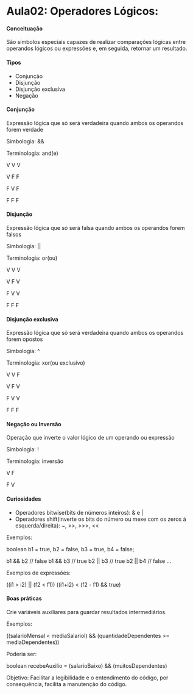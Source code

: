 # Aula02: Operadores Lógicos:

#### Conceituação

São símbolos especiais capazes de realizar comparações lógicas entre operandos lógicos ou expressões e, em seguida, retornar um resultado.

#### Tipos
+ Conjunção
+ Disjunção
+ Disjunção exclusiva
+ Negação

#### Conjunção

Expressão lógica que só será verdadeira quando ambos os operandos forem verdade

Simbologia: &&

Terminologia: and(e)

V V V

V F F

F V F
 
F F F


#### Disjunção

Expressão lógica que só será falsa quando ambos os operandos forem falsos

Simbologia: ||

Terminologia: or(ou)

V V V

V F V

F V V
 
F F F


#### Disjunção exclusiva

Expressão lógica que só será verdadeira quando ambos os operandos forem opostos

Simbologia: ^

Terminologia: xor(ou exclusivo)

V V F

V F V

F V V
 
F F F


#### Negação ou Inversão

Operação que inverte o valor lógico de um operando ou expressão

Simbologia: !

Terminologia: inversão

V F
 
F V


#### Curiosidades

+ Operadores bitwise(bits de números inteiros): & e |
+ Operadores shift(inverte os bits do número ou mexe com os zeros à esquerda/direita): ~, >>, >>>, <<

Exemplos:

boolean b1 = true, b2 = false, b3 = true, b4 = false;

b1 && b2 // false
b1 && b3 // true 
b2 || b3 // true 
b2 || b4 // false ...

Exemplos de expressões:

((i1 > i2) || (f2 < f1))
((i1+i2) < (f2 - f1) && true)


#### Boas práticas

Crie variáveis auxiliares para guardar resultados intermediários.

Exemplos:

((salarioMensal < mediaSalariol) && (quantidadeDependentes >= mediaDependentes))

Poderia ser:

boolean recebeAuxilio = (salarioBaixo) && (muitosDependentes)

Objetivo: Facilitar a legibilidade e o entendimento do código, por consequência, facilita a manutenção do código.





